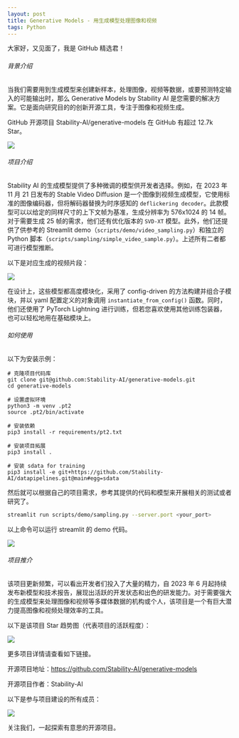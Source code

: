 ```yaml
---
layout: post
title: Generative Models - 用生成模型处理图像和视频
tags: Python
---
```


大家好，又见面了，我是 GitHub 精选君！

###### 背景介绍

当我们需要用到生成模型来创建新样本，处理图像，视频等数据，或要预测特定输入的可能输出时，那么 Generative Models by Stability AI 是您需要的解决方案。它是面向研究目的的创新开源工具，专注于图像和视频生成。

GitHub 开源项目 Stability-AI/generative-models 在 GitHub 有超过 12.7k Star。

![](https://raw.githubusercontent.com/Stability-AI/generative-models/master/assets/000.jpg)

###### 项目介绍

Stability AI 的生成模型提供了多种微调的模型供开发者选择。例如，在 2023 年 11 月 21 日发布的 Stable Video Diffusion 是一个图像到视频生成模型，它使用标准的图像编码器，但将解码器替换为时序感知的 `deflickering decoder`。此款模型可以以给定的同样尺寸的上下文帧为基准，生成分辨率为 576x1024 的 14 帧。对于需要生成 25 帧的需求，他们还有优化版本的 `SVD-XT` 模型。此外，他们还提供了供参考的 Streamlit demo（`scripts/demo/video_sampling.py`）和独立的 Python 脚本（`scripts/sampling/simple_video_sample.py`）。上述所有二者都可进行模型推断。

以下是对应生成的视频片段：

![](https://raw.githubusercontent.com/Stability-AI/generative-models/master/assets/tile.gif)

在设计上，这些模型都高度模块化，采用了 config-driven 的方法构建并组合子模块，并以 yaml 配置定义的对象调用 `instantiate_from_config()` 函数。同时，他们还使用了 PyTorch Lightning 进行训练，但若您喜欢使用其他训练包装器，也可以轻松地用在基础模块上。

###### 如何使用

以下为安装示例：

```shell
# 克隆项目代码库
git clone git@github.com:Stability-AI/generative-models.git
cd generative-models

# 设置虚拟环境
python3 -m venv .pt2
source .pt2/bin/activate

# 安装依赖
pip3 install -r requirements/pt2.txt

# 安装项目拓展
pip3 install .

# 安装 sdata for training
pip3 install -e git+https://github.com/Stability-AI/datapipelines.git@main#egg=sdata

```

然后就可以根据自己的项目需求，参考其提供的代码和模型来开展相关的测试或者研究了。

```bash
streamlit run scripts/demo/sampling.py --server.port <your_port>
```

以上命令可以运行 streamlit 的 demo 代码。

![](https://raw.githubusercontent.com/Stability-AI/generative-models/master/assets/001_with_eval.png)

###### 项目推介

该项目更新频繁，可以看出开发者们投入了大量的精力，自 2023 年 6 月起持续发布新模型和技术报告，展现出活跃的开发状态和出色的研发能力。对于需要强大的生成模型来处理图像和视频等多媒体数据的机构或个人，该项目是一个有巨大潜力提高图像和视频处理效率的工具。


以下是该项目 Star 趋势图（代表项目的活跃程度）：

![](https://api.star-history.com/svg?repos=Stability-AI/generative-models&type=Timeline)

更多项目详情请查看如下链接。

开源项目地址：https://github.com/Stability-AI/generative-models 

开源项目作者：Stability-AI

以下是参与项目建设的所有成员：

![](https://contrib.rocks/image?repo=Stability-AI/generative-models)

关注我们，一起探索有意思的开源项目。

